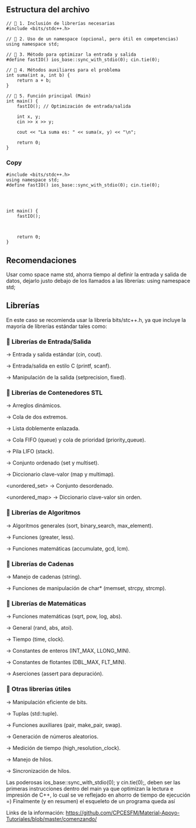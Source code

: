 
## Estructura del archivo
```
// 📂 1. Inclusión de librerías necesarias
#include <bits/stdc++.h>

// 📂 2. Uso de un namespace (opcional, pero útil en competencias)
using namespace std;

// 📂 3. Método para optimizar la entrada y salida
#define fastIO() ios_base::sync_with_stdio(0); cin.tie(0);

// 📂 4. Métodos auxiliares para el problema
int suma(int a, int b) {
    return a + b;
}

// 📂 5. Función principal (Main)
int main() {
    fastIO(); // Optimización de entrada/salida

    int x, y;
    cin >> x >> y;

    cout << "La suma es: " << suma(x, y) << "\n";

    return 0;
}
```
### Copy

```
#include <bits/stdc++.h>
using namespace std;
#define fastIO() ios_base::sync_with_stdio(0); cin.tie(0);




int main() {
    fastIO(); 

    

    return 0;
}
```


## Recomendaciones
Usar como space name std, ahorra tiempo al definir la entrada y salida de datos, dejarlo justo debajo de los llamados a las librerías:
 using namespace std;

## Librerías
En este caso se recomienda usar la librería bits/stc++.h, ya que incluye la mayoría de librerías estándar tales como:

### 📂 Librerías de Entrada/Salida

<iostream> → Entrada y salida estándar (cin, cout).

<cstdio> → Entrada/salida en estilo C (printf, scanf).

<iomanip> → Manipulación de la salida (setprecision, fixed).

### 📂 Librerías de Contenedores STL

<vector> → Arreglos dinámicos.

<deque> → Cola de dos extremos.

<list> → Lista doblemente enlazada.

<queue> → Cola FIFO (queue) y cola de prioridad (priority_queue).

<stack> → Pila LIFO (stack).

<set> → Conjunto ordenado (set y multiset).

<map> → Diccionario clave-valor (map y multimap).

<unordered_set> → Conjunto desordenado.

<unordered_map> → Diccionario clave-valor sin orden.

### 📂 Librerías de Algoritmos

<algorithm> → Algoritmos generales (sort, binary_search, max_element).

<functional> → Funciones (greater<int>, less<int>).

<numeric> → Funciones matemáticas (accumulate, gcd, lcm).

### 📂 Librerías de Cadenas

<string> → Manejo de cadenas (string).

<cstring> → Funciones de manipulación de char* (memset, strcpy, strcmp).

### 📂 Librerías de Matemáticas

<cmath> → Funciones matemáticas (sqrt, pow, log, abs).

<cstdlib> → General (rand, abs, atoi).

<ctime> → Tiempo (time, clock).

<climits> → Constantes de enteros (INT_MAX, LLONG_MIN).

<cfloat> → Constantes de flotantes (DBL_MAX, FLT_MIN).

<cassert> → Aserciones (assert para depuración).

### 📂 Otras librerías útiles

<bitset> → Manipulación eficiente de bits.

<tuple> → Tuplas (std::tuple).

<utility> → Funciones auxiliares (pair, make_pair, swap).

<random> → Generación de números aleatorios.

<chrono> → Medición de tiempo (high_resolution_clock).

<thread> → Manejo de hilos.

<mutex> → Sincronización de hilos.

Las poderosas ios_base::sync_with_stdio(0); y cin.tie(0);, deben ser las primeras instrucciones dentro del main ya que optimizan la lectura e impresión de C++, lo cual se ve reflejado en ahorro de tiempo de ejecución =)
Finalmente (y en resumen) el esqueleto de un programa queda así




Links de la información:
https://github.com/CPCESFM/Material-Apoyo-Tutoriales/blob/master/comenzando/

